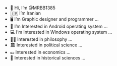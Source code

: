 - 👋 Hi, I’m @MRBB1385
- 🇮🇷 I’m Iranian
- 🖥️ I’m Graphic designer and programmer ...
- 📱 I’m Interested in Android operating system ...
- 💻 I’m Interested in Windows operating system ...
- 🧑‍🎓 Interested in philosophy ...
- 🏛️ Interested in political science ...
- 💵 Interested in economics ...
- 🗽 Interested in historical sciences ...
